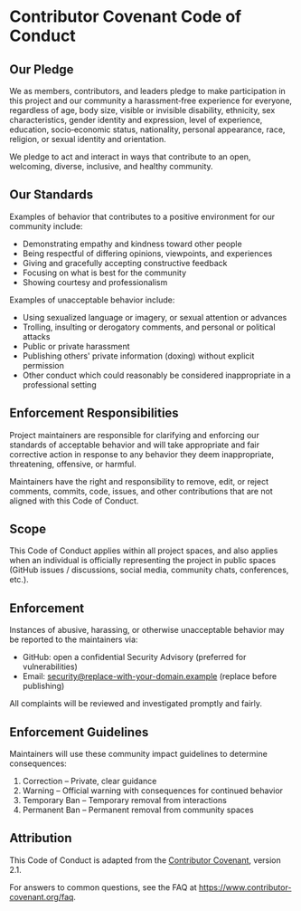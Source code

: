 # Contributor Covenant Code of Conduct

## Our Pledge
We as members, contributors, and leaders pledge to make participation in this project and our community a harassment‑free experience for everyone, regardless of age, body size, visible or invisible disability, ethnicity, sex characteristics, gender identity and expression, level of experience, education, socio‑economic status, nationality, personal appearance, race, religion, or sexual identity and orientation.

We pledge to act and interact in ways that contribute to an open, welcoming, diverse, inclusive, and healthy community.

## Our Standards
Examples of behavior that contributes to a positive environment for our community include:
- Demonstrating empathy and kindness toward other people
- Being respectful of differing opinions, viewpoints, and experiences
- Giving and gracefully accepting constructive feedback
- Focusing on what is best for the community
- Showing courtesy and professionalism

Examples of unacceptable behavior include:
- Using sexualized language or imagery, or sexual attention or advances
- Trolling, insulting or derogatory comments, and personal or political attacks
- Public or private harassment
- Publishing others' private information (doxing) without explicit permission
- Other conduct which could reasonably be considered inappropriate in a professional setting

## Enforcement Responsibilities
Project maintainers are responsible for clarifying and enforcing our standards of acceptable behavior and will take appropriate and fair corrective action in response to any behavior they deem inappropriate, threatening, offensive, or harmful.

Maintainers have the right and responsibility to remove, edit, or reject comments, commits, code, issues, and other contributions that are not aligned with this Code of Conduct.

## Scope
This Code of Conduct applies within all project spaces, and also applies when an individual is officially representing the project in public spaces (GitHub issues / discussions, social media, community chats, conferences, etc.).

## Enforcement
Instances of abusive, harassing, or otherwise unacceptable behavior may be reported to the maintainers via:
- GitHub: open a confidential Security Advisory (preferred for vulnerabilities)
- Email: security@replace-with-your-domain.example (replace before publishing)

All complaints will be reviewed and investigated promptly and fairly.

## Enforcement Guidelines
Maintainers will use these community impact guidelines to determine consequences:
1. Correction – Private, clear guidance
2. Warning – Official warning with consequences for continued behavior
3. Temporary Ban – Temporary removal from interactions
4. Permanent Ban – Permanent removal from community spaces

## Attribution
This Code of Conduct is adapted from the [Contributor Covenant][homepage], version 2.1.

For answers to common questions, see the FAQ at https://www.contributor-covenant.org/faq.

[homepage]: https://www.contributor-covenant.org
